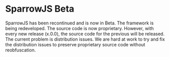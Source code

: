 <h1>SparrowJS Beta</h1>
<p>SparrowJS has been recontinued and is now in Beta. The framework is being redeveloped. The source code is now proprietary. However, with every new release (x.0.0), the source code for the previous will be released. The current problem is distribution issues. We are hard at work to try and fix the distribution issues to preserve proprietary source code without reobfuscation.</p>
